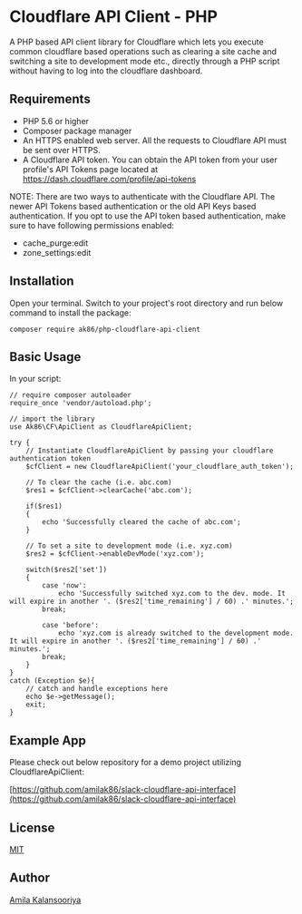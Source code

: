 # Cloudflare API Client - PHP

A PHP based API client library for Cloudflare which lets you execute common cloudflare based operations such as clearing a site cache and switching a site to development mode etc., directly through a PHP script without having to log into the cloudflare dashboard.

## Requirements

- PHP 5.6 or higher
- Composer package manager
- An HTTPS enabled web server. All the requests to Cloudflare API must be sent over HTTPS. 
- A Cloudflare API token. You can obtain the API token from your user profile's API Tokens page located at https://dash.cloudflare.com/profile/api-tokens

NOTE: There are two ways to authenticate with the Cloudflare API. The newer API Tokens based authentication or the old API Keys based authentication. If you opt to use the API token based authentication, make sure to have following permissions enabled:

- cache_purge:edit
- zone_settings:edit

## Installation

Open your terminal. Switch to your project's root directory and run below command to install the package:
```
composer require ak86/php-cloudflare-api-client
``` 

## Basic Usage

In your script:
```
// require composer autoloader
require_once 'vendor/autoload.php';

// import the library
use Ak86\CF\ApiClient as CloudflareApiClient;

try {
	// Instantiate CloudflareApiClient by passing your cloudflare authentication token 
	$cfClient = new CloudflareApiClient('your_cloudflare_auth_token');

	// To clear the cache (i.e. abc.com)
	$res1 = $cfClient->clearCache('abc.com');

	if($res1)
	{
		echo 'Successfully cleared the cache of abc.com';
	}

	// To set a site to development mode (i.e. xyz.com)
	$res2 = $cfClient->enableDevMode('xyz.com');

	switch($res2['set'])
	{
		case 'now':
			echo 'Successfully switched xyz.com to the dev. mode. It will expire in another '. ($res2['time_remaining'] / 60) .' minutes.';
		break;

		case 'before':
			echo 'xyz.com is already switched to the development mode. It will expire in another '. ($res2['time_remaining'] / 60) .' minutes.';
		break;
	}
}
catch (Exception $e){
	// catch and handle exceptions here
	echo $e->getMessage();
	exit;
}

```

## Example App

Please check out below repository for a demo project utilizing CloudflareApiClient:

[https://github.com/amilak86/slack-cloudflare-api-interface](https://github.com/amilak86/slack-cloudflare-api-interface)

## License

[MIT](./LICENSE)

## Author

[Amila Kalansooriya](https://www.linkedin.com/in/amilakalansooriya/)